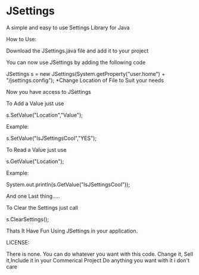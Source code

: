 JSettings
=========

A simple and easy to use Settings Library for Java

How to Use:

Download the JSettings.java file and add it to your project

You can now use JSettings by adding the following code

JSettings s = new JSettings(System.getProperty("user.home") + "/jsettings.config");
*Change Location of File to Suit your needs

Now you have access to JSettings

To Add a Value just use

s.SetValue("Location","Value");

Example:

s.SetValue("IsJSettingsCool","YES");

To Read a Value just use

s.GetValue("Location");

Example: 

System.out.println(s.GetValue("IsJSettingsCool"));

And one Last thing.....

To Clear the Settings just call

s.ClearSettings();

Thats It Have Fun Using JSettings in your application.





LICENSE:

There is none. You can do whatever you want with this code.
Change it, Sell it,Include it in your Commerical Project
Do anything you want with it i don't care